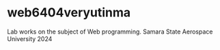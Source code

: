 # web6404veryutinma
Lab works on the subject of Web programming. Samara State Aerospace University 2024
